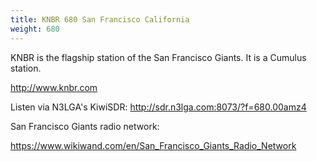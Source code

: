 ```yaml
---
title: KNBR 680 San Francisco California
weight: 680
---
```

KNBR is the flagship station of the San Francisco Giants.
It is a Cumulus station.

<!--more-->

http://www.knbr.com

Listen via N3LGA's KiwiSDR: http://sdr.n3lga.com:8073/?f=680.00amz4

San Francisco Giants radio network:

https://www.wikiwand.com/en/San_Francisco_Giants_Radio_Network

